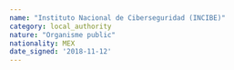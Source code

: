 ```yaml
---
name: "Instituto Nacional de Ciberseguridad (INCIBE)"
category: local_authority
nature: "Organisme public"
nationality: MEX
date_signed: '2018-11-12'
---
```

    